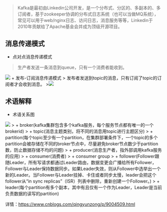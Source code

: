 
>Kafka是最初由Linkedin公司开发，是一个分布式、分区的、多副本的、多订阅者，基于zookeeper协调的分布式日志系统（也可以当做MQ系统），常见可以用于web/nginx日志、访问日志，消息服务等等，Linkedin于2010年贡献给了Apache基金会并成为顶级开源项目。

## 消息传递模式
+ 点对点消息传递模式
> 生产者发送一条消息到queue，只有一个消费者能收到。
<img src="https://images2018.cnblogs.com/blog/1228818/201805/1228818-20180507190326476-771565746.png">
+ 发布-订阅消息传递模式
> 发布者发送到topic的消息，只有订阅了topic的订阅者才会收到消息。
><img src="https://images2018.cnblogs.com/blog/1228818/201805/1228818-20180507190443404-1266011458.png">


## 术语解释
+ 术语关系图
<img src="https://images2018.cnblogs.com/blog/1228818/201805/1228818-20180507190731172-1317551019.png">
> + broker(kafka集群包含多个kafka服务，每个服务节点都有唯一的一个brokerid)
> + topic(消息主题类别，将不同的消息用topic进行主题区分)
> + partition(每个topic至少有一个partition，在集群部署条件下，一个topic的多个partition会被存储在不同的broker节点中，尽量避免broker节点数少于partition数，防止数据存储不均的问题)
> + producer(消息生产者，指外部调用kafka服务的应用)
> + consumer(消费者)
> + consumer group
> + follower(Follower跟随Leader，所有写请求都通过Leader路由，数据变更会广播给所有Follower，Follower与Leader保持数据同步。如果Leader失效，则从Follower中选举出一个新的Leader。当Follower与Leader挂掉、卡住或者同步太慢，leader会把这个follower从“in sync replicas”（ISR）列表中删除，重新创建一个Follower。)
> + leader(每个partition有多个副本，其中有且仅有一个作为Leader，Leader是当前负责数据的读写的partition)

详情：<a href="https://www.cnblogs.com/qingyunzong/p/9004509.html">https://www.cnblogs.com/qingyunzong/p/9004509.html</a>